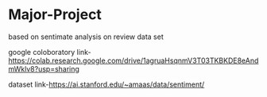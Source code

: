 # Major-Project
based on sentimate analysis on review data set

google coloboratory link-https://colab.research.google.com/drive/1agruaHsqnmV3T03TKBKDE8eAndmWklv8?usp=sharing

dataset link-https://ai.stanford.edu/~amaas/data/sentiment/

